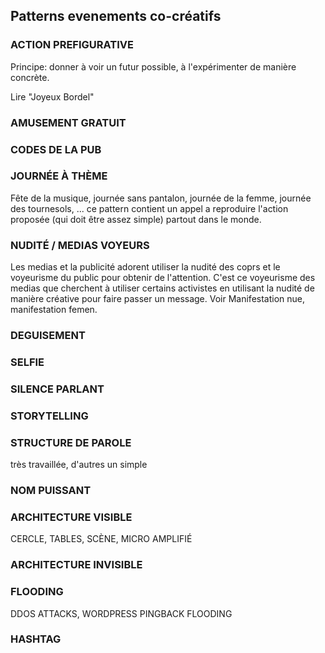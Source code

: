 ## Patterns evenements co-créatifs

### ACTION PREFIGURATIVE

Principe: donner à voir un futur possible, à l'expérimenter de manière concrète.

Lire "Joyeux Bordel"

### AMUSEMENT GRATUIT

### CODES DE LA PUB

### JOURNÉE À THÈME

Fête de la musique, journée sans pantalon, journée de la femme, journée des tournesols, ... ce pattern contient un appel a reproduire l'action proposée (qui doit être assez simple) partout dans le monde.

### NUDITÉ / MEDIAS VOYEURS

Les medias et la publicité adorent utiliser la nudité des coprs et le voyeurisme du public pour obtenir de l'attention. C'est ce voyeurisme des medias que cherchent à utiliser certains activistes en utilisant la nudité de manière créative pour faire passer un message. Voir Manifestation nue, manifestation femen.

### DEGUISEMENT

### SELFIE

### SILENCE PARLANT

### STORYTELLING


### STRUCTURE DE PAROLE 
très travaillée, d'autres un simple 

### NOM PUISSANT

### ARCHITECTURE VISIBLE 

CERCLE, TABLES, SCÈNE, MICRO AMPLIFIÉ

### ARCHITECTURE INVISIBLE

### FLOODING

DDOS ATTACKS, WORDPRESS PINGBACK FLOODING

### HASHTAG
